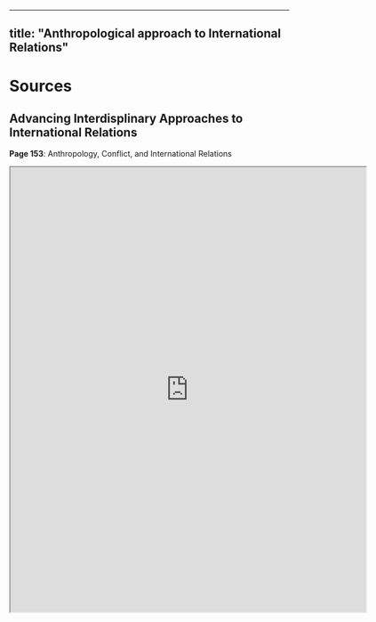 
---
title: "Anthropological approach to International Relations"
---

# Sources

## Advancing Interdisplinary Approaches to International Relations

**Page 153**: Anthropology, Conflict, and International Relations

<iframe src="https://drive.google.com/file/d/1XHSA1DNVPW31vKkPqd08VFZlJMwFEvMj/preview" width="640" height="800" allow="autoplay"></iframe>